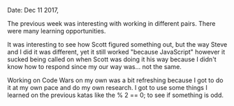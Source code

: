 Date: Dec 11 2017,

The previous week was interesting with working in different pairs. There were many learning opportunities. 

It was interesting to see how Scott figured something out, but the way Steve and I did it was different, yet it still worked "because JavaScript" however it sucked being called on when Scott was doing it his way because I didn't know how to respond since my our way was... not the same. 

Working on Code Wars on my own was a bit refreshing because I got to do it at my own pace and do my own research. I got to use some things I learned on the previous katas like the % 2 == 0; to see if something is odd. 